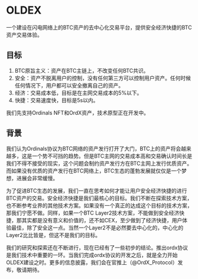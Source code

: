 OLDEX
======

一个建设在闪电网络上的BTC资产的去中心化交易平台，提供安全经济快捷的BTC资产交易体验。


目标
----
1. BTC原旨主义：资产在BTC主链上，不改变任何BTC共识。
2. 安全：资产不脱离用户的控制，没有任何第三方可以控制用户资产。任何时候任何情况下，用户都可以安全撤离自己的资产。
3. 经济：交易成本低，目标是在主网交易成本的5%以下。
4. 快捷：交易速度快，目标是5s以内。


我们先支持Ordinals NFT和OrdX资产，技术原型正在开发中。


背景
----
我们认为Ordinals协议为BTC网络的资产发行打开了大门，BTC上的资产将会越来越多，这是一个势不可挡的趋势。但是BTC主网的交易成本高和交易确认时间长是我们不得不接受的现实，这个问题会制约资产发行方在BTC主网上发行优质资产。而如果没有优质的资产发行在BTC网络上，BTC生态的蓬勃发展就仅仅是一个梦想，进展会非常缓慢。

为了促进BTC生态的发展，我们一直在思考如何才能让用户安全经济快捷的进行BTC资产的交易。安全经济快捷是我们最核心的目标。我们不断在探索技术方案，也不断参考业界的其他技术方案。如果没有一个真正的达成这个目标的技术方案，那我们宁愿不做。同样，如果一个BTC Layer2技术方案，不能做到安全经济快捷，那其实都是没有意义和价值的，还不如CEX，至少做到了经济快捷，用户体验最佳，除了安全这一点。当然一个Layer2不是必然要去中心化的，中心化的Layer2比比皆是，但这不是我们的目标。

我们的研究和探索还在不断进行，现在已经有了一些初步的结论。推出ordx协议是我们技术中重要的一环。当我们完成ordx协议的开发之后，就是全力开始OLDEX建设之时。更多的信息披露，我们会在官推上（@OrdX_Protocol）发布，敬请期待。
